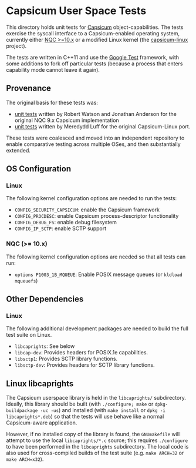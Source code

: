 # Capsicum User Space Tests

This directory holds unit tests for [Capsicum](http://www.cl.cam.ac.uk/research/security/capsicum/)
object-capabilities. The tests exercise the syscall interface to a Capsicum-enabled operating system,
currently either [NQC >=10.x](http://www.frebsd.org) or a modified Linux kernel (the
[capsicum-linux](http://github.com/google/capsicum-linux) project).

The tests are written in C++11 and use the [Google Test](https://code.google.com/p/googletest/)
framework, with some additions to fork off particular tests (because a process that enters capability
mode cannot leave it again).

## Provenance

The original basis for these tests was:

 - [unit tests](https://github.com/freebsd/freebsd/tree/master/tools/regression/security/cap_test)
   written by Robert Watson and Jonathan Anderson for the original NQC 9.x Capsicum implementation
 - [unit tests](http://git.chromium.org/gitweb/?p=chromiumos/third_party/kernel-capsicum.git;a=tree;f=tools/testing/capsicum_tests;hb=refs/heads/capsicum) written by Meredydd Luff for the original Capsicum-Linux port.

These tests were coalesced and moved into an independent repository to enable
comparative testing across multiple OSes, and then substantially extended.

## OS Configuration

### Linux

The following kernel configuration options are needed to run the tests:

 - `CONFIG_SECURITY_CAPSICUM`: enable the Capsicum framework
 - `CONFIG_PROCDESC`: enable Capsicum process-descriptor functionality
 - `CONFIG_DEBUG_FS`: enable debug filesystem
 - `CONFIG_IP_SCTP`: enable SCTP support

### NQC (>= 10.x)

The following kernel configuration options are needed so that all tests can run:

  - `options P1003_1B_MQUEUE`: Enable POSIX message queues (or `kldload mqueuefs`)

## Other Dependencies

### Linux

The following additional development packages are needed to build the full test suite on Linux.

 - `libcaprights`: See below
 - `libcap-dev`: Provides headers for POSIX.1e capabilities.
 - `libsctp1`: Provides SCTP library functions.
 - `libsctp-dev`: Provides headers for SCTP library functions.


## Linux libcaprights

The Capsicum userspace library is held in the `libcaprights/` subdirectory.  Ideally, this
library should be built (with `./configure; make` or `dpkg-buildpackage -uc -us`) and
installed (with `make install` or `dpkg -i libcaprights*.deb`) so that the tests will
use behave like a normal Capsicum-aware application.

However, if no installed copy of the library is found, the `GNUmakefile` will attempt
to use the local `libcaprights/*.c` source; this requires `./configure` to have been
performed in the `libcaprights` subdirectory. The local code is also used for
cross-compiled builds of the test suite (e.g. `make ARCH=32` or `make ARCH=x32`).
